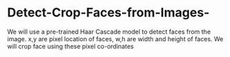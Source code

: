 # Detect-Crop-Faces-from-Images-
We will use a pre-trained Haar Cascade model to detect faces from the image. x,y are pixel location of faces, w,h are width and height of faces. We will crop face using these pixel co-ordinates
